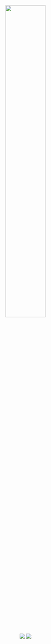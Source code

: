 <div align=center>
<img src="https://i.imgur.com/H37kxPH.jpeg" width="50%"><p align="center">
<img src ="https://github-readme-stats.vercel.app/api?username=darksand&show_icons=true&hide_border=true&theme=graywhite&include_all_commits=true&count_private=true">
<img src ="https://github-readme-stats.vercel.app/api/top-langs/?username=darksand&layout=compact&hide_border=true&langs_count=10&theme=graywhite&include_all_commits=true&count_private=true">
</p>
</div>


<!--
**DarkSand/DarkSand** is a ✨ _special_ ✨ repository because its `README.md` (this file) appears on your GitHub profile.

Here are some ideas to get you started:

- 🔭 I’m currently working on ...
- 🌱 I’m currently learning ...
- 👯 I’m looking to collaborate on ...
- 🤔 I’m looking for help with ...
- 💬 Ask me about ...
- 📫 How to reach me: ...
- 😄 Pronouns: ...
- ⚡ Fun fact: ...
-->


